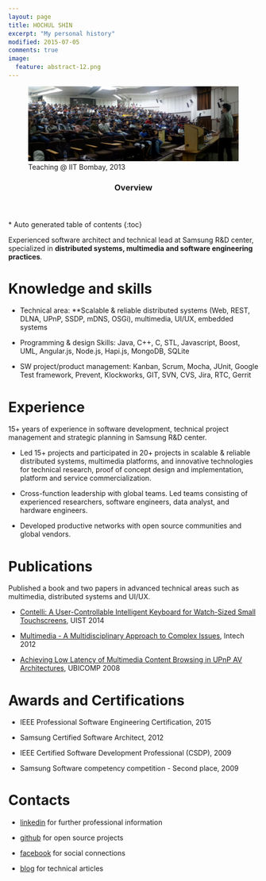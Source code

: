 ```yaml
---
layout: page
title: HOCHUL SHIN
excerpt: "My personal history"
modified: 2015-07-05
comments: true
image:
  feature: abstract-12.png
---
```


<figure>
    <img src="/images/IITBombay.png"></a>
    <figcaption> Teaching @ IIT Bombay, 2013 </figcaption>
</figure>

<section id="table-of-contents" class="toc">
  <header>
    <h3>Overview</h3>
  </header>
<div id="drawer" markdown="1">
*  Auto generated table of contents
{:toc}
</div>
</section><!-- /#table-of-contents -->


Experienced software architect and technical lead at Samsung R&D center, specialized in **distributed systems, multimedia and software engineering practices**.


# Knowledge and skills #

- Technical area: **Scalable & reliable distributed systems (Web, REST, DLNA, UPnP, SSDP, mDNS, OSGi), multimedia, UI/UX, embedded systems

- Programming & design Skills:  Java, C++, C, STL, Javascript, Boost, UML, Angular.js, Node.js, Hapi.js, MongoDB, SQLite 

- SW project/product management: Kanban, Scrum, Mocha, JUnit, Google Test framework, Prevent, Klockworks, GIT, SVN, CVS, Jira, RTC, Gerrit


# Experience

15+ years of experience in software development, technical project management and strategic planning in Samsung R&D center. 
 
- Led 15+ projects and participated in 20+ projects in scalable & reliable distributed systems, multimedia platforms, and innovative technologies for technical research, proof of concept design and implementation, platform and service commercialization. 

- Cross-function leadership with global teams. Led teams consisting of experienced researchers, software engineers, data analyst, and hardware engineers. 

- Developed productive networks with open source communities and global vendors. 


# Publications

Published a book and two papers in advanced technical areas such as multimedia, distributed systems and UI/UX. 

- [Contelli: A User-Controllable Intelligent Keyboard for Watch-Sized Small Touchscreens](http://www.acm.org/uist/uist2014/), UIST 2014

- [Multimedia - A Multidisciplinary Approach to Complex Issues](http://www.intechopen.com/books/multimedia-a-multidisciplinary-approach-to-complex-issues), Intech 2012 

- [Achieving Low Latency of Multimedia Content Browsing in UPnP AV Architectures](http://ieeexplore.ieee.org), UBICOMP 2008


# Awards and Certifications

- IEEE Professional Software Engineering Certification, 2015

- Samsung Certified Software Architect, 2012

- IEEE Certified Software Development Professional (CSDP), 2009

- Samsung Software competency competition - Second place, 2009 


# Contacts

- [linkedin](https://kr.linkedin.com/in/hochulshin0) for further professional information

- [github](https://github.com/dakoo) for open source projects

- [facebook](https://www.facebook.com/hochul.shin0) for social connections

- [blog](http://hochulshin.com) for technical articles 
